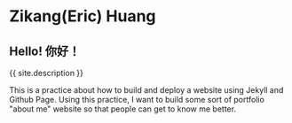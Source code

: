 # Zikang(Eric) Huang

## Hello! 你好！
{{ site.description }}

This is a practice about how to build and deploy a website using Jekyll and Github Page. Using this practice, I want to build some sort of portfolio "about me" website so that people can get to know me better.
